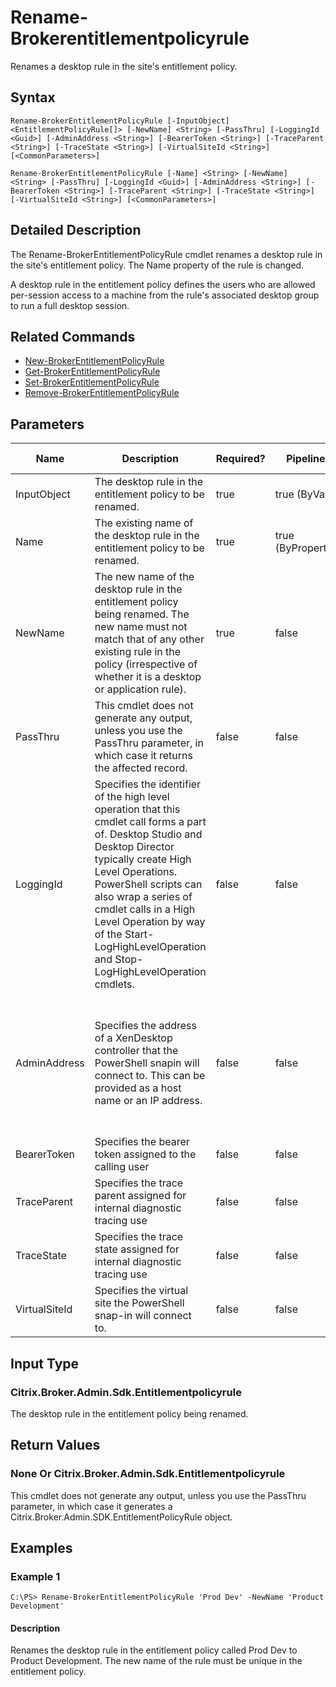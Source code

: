 ﻿
# Rename-Brokerentitlementpolicyrule
Renames a desktop rule in the site's entitlement policy.
## Syntax

```
Rename-BrokerEntitlementPolicyRule [-InputObject] <EntitlementPolicyRule[]> [-NewName] <String> [-PassThru] [-LoggingId <Guid>] [-AdminAddress <String>] [-BearerToken <String>] [-TraceParent <String>] [-TraceState <String>] [-VirtualSiteId <String>] [<CommonParameters>]  
  
Rename-BrokerEntitlementPolicyRule [-Name] <String> [-NewName] <String> [-PassThru] [-LoggingId <Guid>] [-AdminAddress <String>] [-BearerToken <String>] [-TraceParent <String>] [-TraceState <String>] [-VirtualSiteId <String>] [<CommonParameters>]
```

## Detailed Description
The Rename-BrokerEntitlementPolicyRule cmdlet renames a desktop rule in the site's entitlement policy. The Name property of the rule is changed.

A desktop rule in the entitlement policy defines the users who are allowed per-session access to a machine from the rule's associated desktop group to run a full desktop session.


## Related Commands

* [New-BrokerEntitlementPolicyRule](../New-BrokerEntitlementPolicyRule/)
* [Get-BrokerEntitlementPolicyRule](../Get-BrokerEntitlementPolicyRule/)
* [Set-BrokerEntitlementPolicyRule](../Set-BrokerEntitlementPolicyRule/)
* [Remove-BrokerEntitlementPolicyRule](../Remove-BrokerEntitlementPolicyRule/)
## Parameters
| Name   | Description | Required? | Pipeline Input | Default Value |
| --- | --- | --- | --- | --- |
| InputObject | The desktop rule in the entitlement policy to be renamed. | true | true (ByValue) |  |
| Name | The existing name of the desktop rule in the entitlement policy to be renamed. | true | true (ByPropertyName) |  |
| NewName | The new name of the desktop rule in the entitlement policy being renamed. The new name must not match that of any other existing rule in the policy (irrespective of whether it is a desktop or application rule). | true | false |  |
| PassThru | This cmdlet does not generate any output, unless you use the PassThru parameter, in which case it returns the affected record. | false | false | False |
| LoggingId | Specifies the identifier of the high level operation that this cmdlet call forms a part of. Desktop Studio and Desktop Director typically create High Level Operations. PowerShell scripts can also wrap a series of cmdlet calls in a High Level Operation by way of the Start-LogHighLevelOperation and Stop-LogHighLevelOperation cmdlets. | false | false |  |
| AdminAddress | Specifies the address of a XenDesktop controller that the PowerShell snapin will connect to. This can be provided as a host name or an IP address. | false | false | Localhost. Once a value is provided by any cmdlet, this value will become the default. |
| BearerToken | Specifies the bearer token assigned to the calling user | false | false |  |
| TraceParent | Specifies the trace parent assigned for internal diagnostic tracing use | false | false |  |
| TraceState | Specifies the trace state assigned for internal diagnostic tracing use | false | false |  |
| VirtualSiteId | Specifies the virtual site the PowerShell snap-in will connect to. | false | false |  |

## Input Type

### Citrix.Broker.Admin.Sdk.Entitlementpolicyrule
The desktop rule in the entitlement policy being renamed.
## Return Values

### None Or Citrix.Broker.Admin.Sdk.Entitlementpolicyrule
This cmdlet does not generate any output, unless you use the PassThru parameter, in which case it generates a Citrix.Broker.Admin.SDK.EntitlementPolicyRule object.
## Examples

### Example 1

```
C:\PS> Rename-BrokerEntitlementPolicyRule 'Prod Dev' -NewName 'Product Development'
```

#### Description
Renames the desktop rule in the entitlement policy called Prod Dev to Product Development. The new name of the rule must be unique in the entitlement policy.
